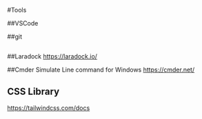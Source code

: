 #Tools

##VSCode

##git
 
##

##Laradock
https://laradock.io/

##Cmder
Simulate Line command for Windows
https://cmder.net/

## CSS Library
https://tailwindcss.com/docs